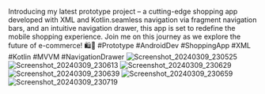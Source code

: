 Introducing my latest prototype project – a cutting-edge shopping app developed with XML and Kotlin.seamless navigation via fragment navigation bars, and an intuitive navigation drawer, this app is set to redefine the mobile shopping experience. Join me on this journey as we explore the future of e-commerce! 🛍️📱 #Prototype #AndroidDev #ShoppingApp #XML #Kotlin #MVVM #NavigationDrawer
![Screenshot_20240309_230525](https://github.com/shivanshu11092003/Mart_app/assets/148114391/041694ab-60c7-4036-bd0d-2952010396dd)![Screenshot_20240309_230613](https://github.com/shivanshu11092003/Mart_app/assets/148114391/aaeeb8f2-cb99-4805-9983-e26857f4a1c9)
![Screenshot_20240309_230629](https://github.com/shivanshu11092003/Mart_app/assets/148114391/29172504-8e03-48da-b52e-80acd78d15ff)
![Screenshot_20240309_230639](https://github.com/shivanshu11092003/Mart_app/assets/148114391/fb2a35f3-799a-479d-96cc-5dcdf4f50bba)
![Screenshot_20240309_230659](https://github.com/shivanshu11092003/Mart_app/assets/148114391/59ae3dc1-6adf-4a48-b4a9-9ecf7c47539b)
![Screenshot_20240309_230719](https://github.com/shivanshu11092003/Mart_app/assets/148114391/93aec97c-0b3e-4679-82c6-da7c7432cc0c)
